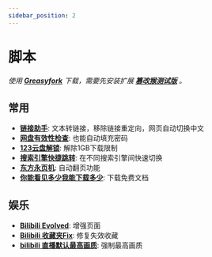 ```yaml
---
sidebar_position: 2
---
```


# 脚本

*使用 **[Greasyfork](https://greasyfork.org/)** 下载，需要先安装扩展 **[篡改猴测试版](https://chromewebstore.google.com/detail/%E7%AF%A1%E6%94%B9%E7%8C%B4%E6%B5%8B%E8%AF%95%E7%89%88/gcalenpjmijncebpfijmoaglllgpjagf)** 。*

## 常用

- **[链接助手](https://greasyfork.org/zh-CN/scripts/422773)**: 文本转链接，移除链接重定向，网页自动切换中文
- **[网盘有效性检查](https://greasyfork.org/zh-CN/scripts/439266)**: 也能自动填充密码
- **[123云盘解锁](https://greasyfork.org/zh-CN/scripts/519353)**: 解除1GB下载限制
- **[搜索引擎快捷跳转](https://greasyfork.org/zh-CN/scripts/27752)**: 在不同搜索引擎间快速切换
- **[东方永页机](https://greasyfork.org/zh-CN/scripts/438684)**: 自动翻页功能
- **[你能看见多少我能下载多少](https://greasyfork.org/zh-CN/scripts/486211)**: 下载免费文档

## 娱乐

- **[Bilibili Evolved](https://github.com/the1812/Bilibili-Evolved)**: 增强页面
- **[Bilibili 收藏夹Fix](https://greasyfork.org/zh-CN/scripts/489224)**: 修复失效收藏
- **[bilibili 直播默认最高画质](https://greasyfork.org/zh-CN/scripts/441090)**: 强制最高画质
